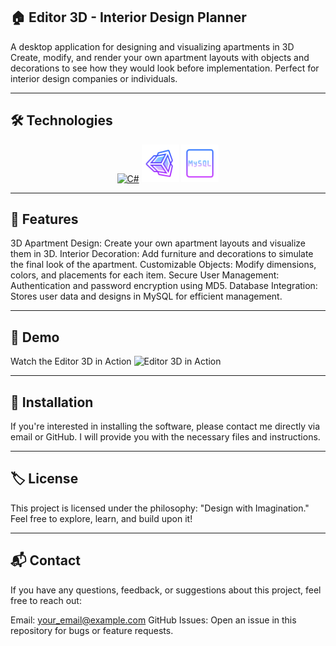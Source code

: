 ## 🏠 Editor 3D - Interior Design Planner

A desktop application for designing and visualizing apartments in 3D
Create, modify, and render your own apartment layouts with objects and decorations to see how they would look before implementation. Perfect for interior design companies or individuals.

---

## 🛠️ Technologies
<p align="center"> <a href="#" target="_blank"><img src="./Assets/img/c#.png" alt="C#" title="C#" width="60" height="60" /></a> <a href="#" target="_blank"><img src="./Assets/img/unity.png" alt="Unity" title="Unity" width="60" height="60" /></a> <a href="#" target="_blank"><img src="./Assets/img/mysql.png" alt="MySQL" title="MySQL" width="60" height="60" /></a> 

---


## 🌟 Features
3D Apartment Design: Create your own apartment layouts and visualize them in 3D.
Interior Decoration: Add furniture and decorations to simulate the final look of the apartment.
Customizable Objects: Modify dimensions, colors, and placements for each item.
Secure User Management: Authentication and password encryption using MD5.
Database Integration: Stores user data and designs in MySQL for efficient management.

---

## 📸 Demo
Watch the Editor 3D in Action
![Editor 3D in Action](./Assets/img/gif.gif)

---

## 💾 Installation
If you're interested in installing the software, please contact me directly via email or GitHub. I will provide you with the necessary files and instructions.

---

## 🏷️ License
This project is licensed under the philosophy: "Design with Imagination."
Feel free to explore, learn, and build upon it!

---

## 📬 Contact
If you have any questions, feedback, or suggestions about this project, feel free to reach out:

Email: your_email@example.com
GitHub Issues: Open an issue in this repository for bugs or feature requests.